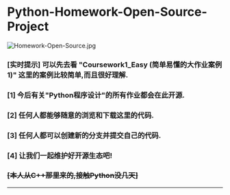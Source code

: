 # Python-Homework-Open-Source-Project

![Homework-Open-Source.jpg](https://repository-images.githubusercontent.com/531410247/c87eee78-e33b-48c5-938d-33340f8415ce)

### [实时提示] 可以先去看 "Coursework1_Easy (简单易懂的大作业案例1)" 这里的案例比较简单,而且很好理解.

### [1] 今后有关"Python程序设计"的所有作业都会在此开源.

### [2] 任何人都能够随意的浏览和下载这里的代码.

### [3] 任何人都可以创建新的分支并提交自己的代码.

### [4] 让我们一起维护好开源生态吧!

### ~~[本人从C++那里来的,接触Python没几天]~~

***
